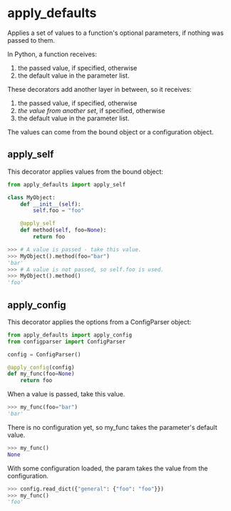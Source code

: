 # apply_defaults

Applies a set of values to a function's optional parameters, if nothing was
passed to them.

In Python, a function receives:
1. the passed value, if specified, otherwise
2. the default value in the parameter list.

These decorators add another layer in between, so it receives:

1. the passed value, if specified, otherwise
2. *the value from another set*, if specified, otherwise
3. the default value in the parameter list.

The values can come from the bound object or a configuration object.

## apply_self

This decorator applies values from the bound object:

```python
from apply_defaults import apply_self

class MyObject:
    def __init__(self):
        self.foo = "foo"

    @apply_self
    def method(self, foo=None):
        return foo

>>> # A value is passed - take this value.
>>> MyObject().method(foo="bar")
'bar'
>>> # A value is not passed, so self.foo is used.
>>> MyObject().method()
'foo'
```

## apply_config

This decorator applies the options from a ConfigParser object:

```python
from apply_defaults import apply_config
from configparser import ConfigParser

config = ConfigParser()

@apply_config(config)
def my_func(foo=None)
    return foo
```

When a value is passed, take this value.

```python
>>> my_func(foo="bar")
'bar'
```

There is no configuration yet, so my_func takes the parameter's default value.

```python
>>> my_func()
None
```

With some configuration loaded, the param takes the value from the
configuration.

```python
>>> config.read_dict({"general": {"foo": "foo"}})
>>> my_func()
'foo'
```

